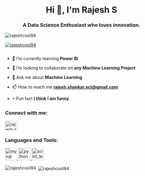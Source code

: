 <h1 align="center">Hi 👋, I'm Rajesh S</h1>
<h3 align="center">A Data Science Enthusiast who loves innovation.</h3>

<p align="left"> <img src="https://komarev.com/ghpvc/?username=rajeshcool94&label=Profile%20views&color=0e75b6&style=flat" alt="rajeshcool94" /> </p>

<p align="left"> <a href="https://github.com/ryo-ma/github-profile-trophy"><img src="https://github-profile-trophy.vercel.app/?username=rajeshcool94" alt="rajeshcool94" /></a> </p>

<p align="left"> <a href="https://twitter.com/" target="blank"><img src="https://img.shields.io/twitter/follow/?logo=twitter&style=for-the-badge" alt="" /></a> </p>

- 🌱 I’m currently learning **Power BI**

- 👯 I’m looking to collaborate on **any Machine Learning Project**

- 💬 Ask me about **Machine Learning**

- 📫 How to reach me **rajesh.shankar.sct@gmail.com**

- ⚡ Fun fact **I think I am funny**

<h3 align="left">Connect with me:</h3>
<p align="left">
<a href="https://linkedin.com/in/rajesh s" target="blank"><img align="center" src="https://cdn.jsdelivr.net/npm/simple-icons@3.0.1/icons/linkedin.svg" alt="rajesh s" height="30" width="40" /></a>
</p>

<h3 align="left">Languages and Tools:</h3>
<p align="left"> <a href="https://www.mysql.com/" target="_blank"> <img src="https://devicons.github.io/devicon/devicon.git/icons/mysql/mysql-original-wordmark.svg" alt="mysql" width="40" height="40"/> </a> <a href="https://www.python.org" target="_blank"> <img src="https://devicons.github.io/devicon/devicon.git/icons/python/python-original.svg" alt="python" width="40" height="40"/> </a> <a href="https://scikit-learn.org/" target="_blank"> <img src="https://upload.wikimedia.org/wikipedia/commons/0/05/Scikit_learn_logo_small.svg" alt="scikit_learn" width="40" height="40"/> </a> </p>

<p><img align="left" src="https://github-readme-stats.vercel.app/api/top-langs?username=rajeshcool94&show_icons=true&locale=en&layout=compact" alt="rajeshcool94" /></p>

<p>&nbsp;<img align="center" src="https://github-readme-stats.vercel.app/api?username=rajeshcool94&show_icons=true&locale=en" alt="rajeshcool94" /></p>

